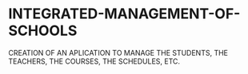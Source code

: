 # INTEGRATED-MANAGEMENT-OF-SCHOOLS

CREATION OF AN APLICATION TO MANAGE THE STUDENTS,
THE TEACHERS, THE COURSES, THE SCHEDULES, ETC.
